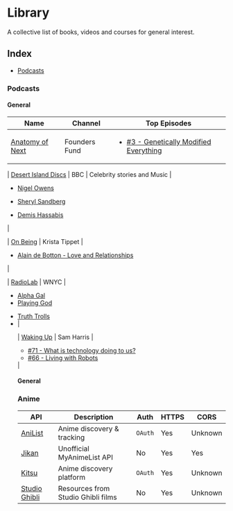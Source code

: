 # Library
A collective list of books, videos and courses for general interest.

## Index

* [Podcasts](#animals)

### Podcasts
#### General
Name | Channel | Top Episodes
|---|---|---|
| [Anatomy of Next](https://foundersfund.com/anatomy-of-next/) | Founders Fund | <ul><li>[#3 - Genetically Modified Everything](https://soundcloud.com/anatomyofnext/church)</li></ul> |

| [Desert Island Discs](https://www.bbc.co.uk/programmes/b006qnmr) | BBC | Celebrity stories and Music | <ul><li>[Nigel Owens](https://www.bbc.co.uk/programmes/b08cr6w9)</li></ul><ul><li>[Sheryl Sandberg](https://www.bbc.co.uk/programmes/b08z9b81)</li></ul><ul><li>[Demis Hassabis](https://www.bbc.co.uk/programmes/b08qy1sl)</li></ul> |

| [On Being](https://onbeing.org/) | Krista Tippet | <ul><li>[Alain de Botton - Love and Relationships](https://onbeing.org/programs/alain-de-botton-the-true-hard-work-of-love-and-relationships-aug2018/)</li></ul> |

| [RadioLab](https://www.wnycstudios.org/shows/radiolab/podcasts) | WNYC | <ul><li>[Alpha Gal](https://www.wnycstudios.org/story/alpha-gal/)</li><li>[Playing God](https://www.wnycstudios.org/story/playing-god/)</li></ul><ul><li>[Truth Trolls](https://www.youtube.com/watch?v=ttjX3e1qo-s)</li><li> |

| [Waking Up](https://samharris.org/podcast/) | Sam Harris | <ul><li>[#71 - What is technology doing to us?](https://samharris.org/podcasts/what-is-technology-doing-to-us/)</li><li>[#66 - Living with Robots](https://samharris.org/podcasts/living-with-robots/)</li></ul> |

#### General


### Anime
API | Description | Auth | HTTPS | CORS |
|---|---|---|---|---|
| [AniList](https://github.com/AniList/ApiV2-GraphQL-Docs) | Anime discovery & tracking | `OAuth` | Yes | Unknown |
| [Jikan](https://jikan.moe) | Unofficial MyAnimeList API | No | Yes | Yes |
| [Kitsu](http://docs.kitsu.apiary.io/) | Anime discovery platform | `OAuth` | Yes | Unknown |
| [Studio Ghibli](https://ghibliapi.herokuapp.com) | Resources from Studio Ghibli films | No | Yes | Unknown |
